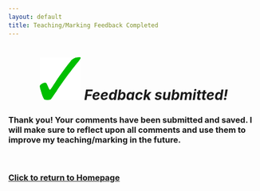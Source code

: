 ```yaml
---
layout: default
title: Teaching/Marking Feedback Completed
---
```


<div class="text-center">
  <h1 style="text-align: center;"><img style="font-size: 14px;" src="https://github.com/b-kennedy0/b-kennedy0.github.io/blob/master/assets/img/greentick.png?raw=true" alt="" width="82" height="86" />&nbsp;<em>Feedback submitted!</em></h1>
  <h3>Thank you! Your comments have been submitted and saved. I will make sure to reflect upon all comments and use them to improve my teaching/marking in the future.</h3>
  <p>&nbsp;</p>
  <h3><a href="/index.html">Click to return to Homepage</a></h3>
</div>
